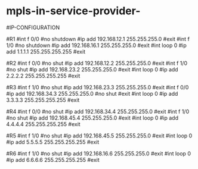 # mpls-in-service-provider-
#IP-CONFIGURATION

#R1
#int f 0/0
#no shutdown
#ip add 192.168.12.1 255.255.255.0
#exit
#int f 1/0
#no shutdown
#ip add 192.168.16.1 255.255.255.0
#exit
#int loop 0 
#ip add 1.1.1.1 255.255.255.255
#exit




#R2
#int f 0/0
#no shut
#ip add 192.168.12.2 255.255.255.0
#exit
#int f 1/0
#no shut
#ip add 192.168.23.2 255.255.255.0
#exit
#int loop 0 
#ip add 2.2.2.2 255.255.255.255
#exit


#R3
#int f 1/0
#no shut
#ip add 192.168.23.3 255.255.255.0
#exit
#int f 0/0
#ip add 192.168.34.3 255.255.255.0
#no shut
#exit
#int loop 0
#ip add 3.3.3.3 255.255.255.255
#exit

#R4
#int f 0/0
#no shut
#ip add 192.168.34.4 255.255.255.0
#exit
#int f 1/0
#no shut
#ip add 192.168.45.4 255.255.255.0
#exit
#int loop 0 
#ip add 4.4.4.4 255.255.255.255
#exit


#R5
#int f 1/0
#no shut
#ip add 192.168.45.5 255.255.255.0
#exit
#int loop 0
#ip add 5.5.5.5 255.255.255.255
#exit

#R6
#int f 1/0
#no shut
#ip add 192.168.16.6 255.255.255.0
#exit
#int loop 0
#ip add 6.6.6.6 255.255.255.255
#exit

